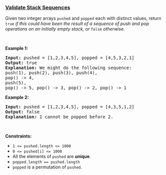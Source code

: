 ### [Validate Stack Sequences](https://leetcode.com/problems/validate-stack-sequences)

<p>Given two integer arrays <code>pushed</code> and <code>popped</code> each with distinct values, return <code>true</code><em> if this could have been the result of a sequence of push and pop operations on an initially empty stack, or </em><code>false</code><em> otherwise.</em></p>

<p>&nbsp;</p>
<p><strong>Example 1:</strong></p>

<pre>
<strong>Input:</strong> pushed = [1,2,3,4,5], popped = [4,5,3,2,1]
<strong>Output:</strong> true
<strong>Explanation:</strong> We might do the following sequence:
push(1), push(2), push(3), push(4),
pop() -&gt; 4,
push(5),
pop() -&gt; 5, pop() -&gt; 3, pop() -&gt; 2, pop() -&gt; 1
</pre>

<p><strong>Example 2:</strong></p>

<pre>
<strong>Input:</strong> pushed = [1,2,3,4,5], popped = [4,3,5,1,2]
<strong>Output:</strong> false
<strong>Explanation:</strong> 1 cannot be popped before 2.
</pre>

<p>&nbsp;</p>
<p><strong>Constraints:</strong></p>

<ul>
	<li><code>1 &lt;= pushed.length &lt;= 1000</code></li>
	<li><code>0 &lt;= pushed[i] &lt;= 1000</code></li>
	<li>All the elements of <code>pushed</code> are <strong>unique</strong>.</li>
	<li><code>popped.length == pushed.length</code></li>
	<li><code>popped</code> is a permutation of <code>pushed</code>.</li>
</ul>
